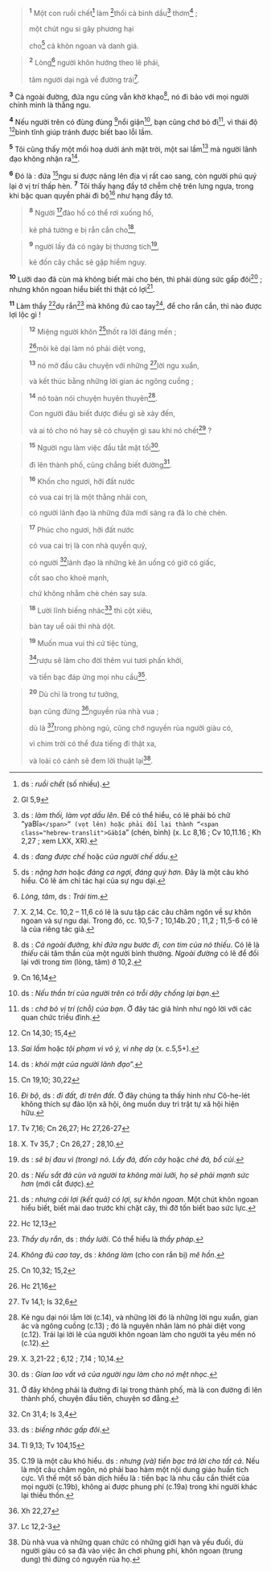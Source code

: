 
> <sup><b>1</b></sup> Một con ruồi chết[^1] làm [^1*]thối cả bình dầu[^2] thơm[^3] ;
> 
> một chút ngu si gây phương hại
> 
> cho[^4] cả khôn ngoan và danh giá.
>


> <sup><b>2</b></sup> Lòng[^5] người khôn hướng theo lẽ phải,
> 
> tâm người dại ngả về đường trái[^6].
>

<sup><b>3</b></sup> Cả ngoài đường, đứa ngu cũng vẫn khờ khạo[^7], nó đi bảo với mọi người chính mình là thằng ngu.

<sup><b>4</b></sup> Nếu người trên có đùng đùng [^2*]nổi giận[^8], bạn cũng chớ bỏ đi[^9], vì thái độ [^3*]bình tĩnh giúp tránh được biết bao lỗi lầm.

<sup><b>5</b></sup> Tôi cũng thấy một mối hoạ dưới ánh mặt trời, một sai lầm[^10] mà người lãnh đạo không nhận ra[^11].

<sup><b>6</b></sup> Đó là : đứa [^4*]ngu si được nâng lên địa vị rất cao sang, còn người phú quý lại ở vị trí thấp hèn. <sup><b>7</b></sup> Tôi thấy hạng đầy tớ chễm chệ trên lưng ngựa, trong khi bậc quan quyền phải đi bộ[^12] như hạng đầy tớ.


> <sup><b>8</b></sup> Người [^5*]đào hố có thể rơi xuống hố,
> 
> kẻ phá tường e bị rắn cắn cho[^13],
>


> <sup><b>9</b></sup> người lấy đá có ngày bị thương tích[^14],
> 
> kẻ đốn cây chắc sẽ gặp hiểm nguy.
>

<sup><b>10</b></sup> Lưỡi dao đã cùn mà không biết mài cho bén, thì phải dùng sức gấp đôi[^15] ; nhưng khôn ngoan hiểu biết thì thật có lợi[^16].

<sup><b>11</b></sup> Làm thầy [^6*]dụ rắn[^17] mà không đủ cao tay[^18], để cho rắn cắn, thì nào được lợi lộc gì !


> <sup><b>12</b></sup> Miệng người khôn [^7*]thốt ra lời đáng mến ;
> 
> [^8*]môi kẻ dại làm nó phải diệt vong,
>


> <sup><b>13</b></sup> nó mở đầu câu chuyện với những [^9*]lời ngu xuẩn,
> 
> và kết thúc bằng những lời gian ác ngông cuồng ;
>


> <sup><b>14</b></sup> nó toàn nói chuyện huyên thuyên[^19].
> 
> Con người đâu biết được điều gì sẽ xảy đến,
> 
> và ai tỏ cho nó hay sẽ có chuyện gì sau khi nó chết[^20] ?
>


> <sup><b>15</b></sup> Người ngu làm việc đầu tắt mặt tối[^21],
> 
> đi lên thành phố, cũng chẳng biết đường[^22].
>


> <sup><b>16</b></sup> Khốn cho ngươi, hỡi đất nước
> 
> có vua cai trị là một thằng nhãi con,
> 
> có người lãnh đạo là những đứa mới sáng ra đã lo chè chén.
>


> <sup><b>17</b></sup> Phúc cho ngươi, hỡi đất nước
> 
> có vua cai trị là con nhà quyền quý,
> 
> có người [^10*]lãnh đạo là những kẻ ăn uống có giờ có giấc,
> 
> cốt sao cho khoẻ mạnh,
> 
> chứ không nhằm chè chén say sưa.
>


> <sup><b>18</b></sup> Lười lĩnh biếng nhác[^23] thì cột xiêu,
> 
> bàn tay uể oải thì nhà dột.
>


> <sup><b>19</b></sup> Muốn mua vui thì cứ tiệc tùng,
> 
> [^11*]rượu sẽ làm cho đời thêm vui tươi phấn khởi,
> 
> và tiền bạc đáp ứng mọi nhu cầu[^24].
>


> <sup><b>20</b></sup> Dù chỉ là trong tư tưởng,
> 
> bạn cũng đừng [^12*]nguyền rủa nhà vua ;
> 
> dù là [^13*]trong phòng ngủ, cũng chớ nguyền rủa người giàu có,
> 
> vì chim trời có thể đưa tiếng đi thật xa,
> 
> và loài có cánh sẽ đem lời thuật lại[^25].
>

[^1]: ds : <i>ruồi chết</i> (số nhiều).
[^2]: ds : <i>làm thối, làm vọt dầu lên</i>. Để có thể hiểu, có lẽ phải bỏ chữ “<span class="hebrew-translit">yaBî`a</span>” (vọt lên) hoặc phải đổi lại thành “<span class="hebrew-translit">Gäbî`a</span>” (chén, bình) (x. Lc 8,16 ; Cv 10,11.16 ; Kh 2,27 ; xem LXX, XR).
[^3]: ds : <i>đang được chế</i> hoặc <i>của người chế dầu</i>.
[^4]: ds : <i>nặng hơn</i> hoặc <i>đáng ca ngợi, đáng quý hơn</i>. Đây là một câu khó hiểu. Có lẽ ám chỉ tác hại của sự ngu dại.
[^5]: <i>Lòng, tâm</i>, ds : <i>Trái tim</i>.
[^6]: X. 2,14. Cc. 10,2 – 11,6 có lẽ là sưu tập các câu châm ngôn về sự khôn ngoan và sự ngu dại. Trong đó, cc. 10,5-7 ; 10,14b.20 ; 11,2 ; 11,5-6 có lẽ là của riêng tác giả.
[^7]: ds : <i>Cả ngoài đường, khi đứa ngu bước đi, con tim của nó thiếu</i>. Có lẽ là <i>thiếu</i> cái tâm thần của một người bình thường. <i>Ngoài đường</i> có lẽ để đối lại với trong <i>tim</i> (lòng, tâm) ở 10,2.
[^8]: ds : <i>Nếu thần trí của người trên có trỗi dậy chống lại bạn</i>.
[^9]: ds : <i>chớ bỏ vị trí (chỗ) của bạn</i>. Ở đây tác giả hình như ngỏ lời với các quan chức triều đình.
[^10]: <i>Sai lầm</i> hoặc <i>tội phạm vì vô ý, vì nhẹ dạ</i> (x. c.5,5+).
[^11]: ds : <i>khỏi mặt của người lãnh đạo</i>”.
[^12]: <i>Đi bộ</i>, ds : <i>đi đất, đi trên đất</i>. Ở đây chúng ta thấy hình như Cô-he-lét không thích sự đảo lộn xã hội, ông muốn duy trì trật tự xã hội hiện hữu.
[^13]: X. Tv 35,7 ; Cn 26,27 ; 28,10.
[^14]: ds : <i>sẽ bị đau vì (trong) nó</i>. <i>Lấy đá, đốn cây</i> hoặc <i>chẻ đá, bổ củi</i>.
[^15]: ds : <i>Nếu sắt đã cùn và người ta không mài lưỡi, họ sẽ phải mạnh sức hơn</i> (mới cắt được).
[^16]: ds : <i>nhưng cái lợi (kết quả) có lợi, sự khôn ngoan</i>. Một chút khôn ngoan hiểu biết, biết mài dao trước khi chặt cây, thì đỡ tốn biết bao sức lực.
[^17]: <i>Thầy dụ rắn</i>, ds : <i>thầy lưỡi</i>. Có thể hiểu là <i>thầy pháp</i>.
[^18]: <i>Không đủ cao tay</i>, ds : <i>không làm</i> (cho con rắn bị) <i>mê hồn</i>.
[^19]: Kẻ ngu dại nói lắm lời (c.14), và những lời đó là những lời ngu xuẩn, gian ác và ngông cuồng (c.13) ; đó là nguyên nhân làm nó phải diệt vong (c.12). Trái lại lời lẽ của người khôn ngoan làm cho người ta yêu mến nó (c.12).
[^20]: X. 3,21-22 ; 6,12 ; 7,14 ; 10,14.
[^21]: ds : <i>Gian lao vất vả của người ngu làm cho nó mệt nhọc</i>.
[^22]: Ở đây không phải là đường đi lại trong thành phố, mà là con đường đi lên thành phố, chuyện đầu tiên, chuyện sơ đẳng.
[^23]: ds : <i>biếng nhác gấp đôi</i>.
[^24]: C.19 là một câu khó hiểu. ds : <i>nhưng (và) tiền bạc trả lời cho tất cả</i>. Nếu là một câu châm ngôn, nó phải bao hàm một nội dung giáo huấn tích cực. Vì thế một số bản dịch hiểu là : tiền bạc là nhu cầu cần thiết của mọi người (c.19b), không ai được phung phí (c.19a) trong khi người khác lại thiếu thốn.
[^25]: Dù nhà vua và những quan chức có những giới hạn và yếu đuối, dù người giàu có sa đà vào việc ăn chơi phung phí, khôn ngoan (trung dung) thì đừng có nguyền rủa họ.
[^1*]: Gl 5,9
[^2*]: Cn 16,14
[^3*]: Cn 14,30; 15,4
[^4*]: Cn 19,10; 30,22
[^5*]: Tv 7,16; Cn 26,27; Hc 27,26-27
[^6*]: Hc 12,13
[^7*]: Cn 10,32; 15,2
[^8*]: Hc 21,16
[^9*]: Tv 14,1; Is 32,6
[^10*]: Cn 31,4; Is 3,4
[^11*]: Tl 9,13; Tv 104,15
[^12*]: Xh 22,27
[^13*]: Lc 12,2-3
